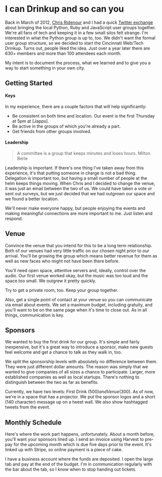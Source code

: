 # I can Drinkup and so can you

Back in March of 2012, [Chris Ridenour][cridenour] and I had a quick [Twitter exchange][tweet] 
about bringing the local Python, Ruby and JavaScript user groups together. We're all fans of
tech and keeping it in a few small silos felt strange. I'm interested in what the Python group
is up to, too. We didn't want the formal user group structure, so we decided to start the 
Cincinnati Web/Tech Drinkup. Turns out, people liked the idea. Just over a year later there 
are 630+ members and more than 100 attendees each month.

My intent is to document the process, what we learned and to give you a way to start something
in your own city.

## Getting Started

#### Keys

In my experience, there are a couple factors that will help significantly:

* Be consistent on both time and location. Our event is the first Thursday at 5pm at [Japps].
* Be active in the groups of which you're already a part.
* Get friends from other groups involved.

#### Leadership

> A committee is a group that keeps minutes and loses hours.
  Milton Berle

Leadership is important. If there's one thing I've taken away from this experience, it's that
putting someone in charge is not a bad thing. Delegation is important too, but having a small
number of people at the helm keeps things moving. When Chris and I decided to change the venue,
it was just an email between the two of us. We could have taken a vote or sent out surveys, but
we just decided that we had outgrown our space and we found a better location.

We'll never make everyone happy, but people enjoying the events and making meaningful connections
are more important to me. Just listen and respond.

## Venue

Convince the venue that you intend for this to be a long term relationship. Both of our venues
had very little traffic on our chosen night prior to our arrival. You'll be growing the group
which means better revenue for them as well as new faces who might not have been there before.

You'll need open space, attentive servers and, ideally, control over the audio. Our first venue
worked okay, but the music was too loud and the space too small. We outgrew it pretty quickly.

Try to get a private room, too. Keep your group together.

Also, get a single point of contact at your venue so you can communicate via email about events.
We set a maximum budget, including gratuity, and you'll want to be on the same page when it's
time to close out. As in all things, communication is key.

## Sponsors

We wanted to buy the first drink for our group. It's simple and fairly inexpensive, but it's a
great way to introduce a sponsor, make new guests feel welcome and get a chance to talk as they
walk in, too.

We split the sponsorship levels with absolutely no difference between them. They were just 
different dollar amounts. The reason was simply that we wanted to give companies of all sizes a
chance to participate. Larger, more established companies as well as local startups. There's
nothing to distinguish between the two as far as benefits.

Currently, we have two levels: First Drink ($500) and Venue ($300). As of now, we're in a space
that has a projector. We put the sponsor logos and a short (140 character) message up on a 
tweet wall. We also show hashtagged tweets from the event.

## Monthly Schedule

Here's where the work part happens, unfortunately. About a month before, you'll want your
sponsors lined up. I send an invoice using Harvest to pre-pay for the upcoming month which is 
due five days prior to the event. It's linked up with Stripe, so online payment is a piece
of cake.

I have a business account where the funds are deposited. I open the large tab and pay at the 
end of the budget. I'm in communication regularly with the bar about the tab, so I know when to
stop handing out tickets.

[tweet]: https://twitter.com/cdmwebs/status/185829571394932736
[cridenour]: https://twitter.com/cridenour
